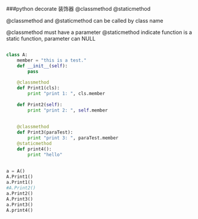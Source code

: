 ###python decorate 装饰器  @classmethod   @staticmethod

@classmethod  and @staticmethod  can be called by class name

@classmethod must have a parameter
@staticmethod indicate function is a static function, parameter can NULL



```Python

class A:  
    member = "this is a test."  
    def __init__(self):  
        pass  
 
    @classmethod  
    def Print1(cls):  
        print "print 1: ", cls.member  
          
    def Print2(self):  
        print "print 2: ", self.member  
            
         
    @classmethod      
    def Print3(paraTest):  
        print "print 3: ", paraTest.member  
    @staticmethod  
    def print4():  
        print "hello"  
      
  
a = A()  
A.Print1()    
a.Print1()  
#A.Print2()  
a.Print2()  
A.Print3()  
a.Print3()   
A.print4()  
```
